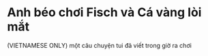# Anh béo chơi Fisch và Cá vàng lòi mắt
(VIETNAMESE ONLY) một câu chuyện tui đã viết trong giờ ra chơi
